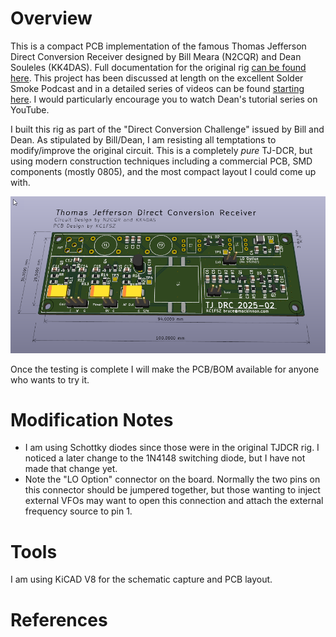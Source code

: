 Overview
========

This is a compact PCB implementation of the famous Thomas Jefferson Direct Conversion Receiver
designed by Bill Meara (N2CQR) and Dean Souleles (KK4DAS). Full documentation for the 
original rig [can be found here](https://hackaday.io/project/190327-high-schoolers-build-a-radio-receiver). This project has been discussed at length
on the excellent Solder Smoke Podcast and in a detailed series of videos can be found
[starting here](https://www.youtube.com/watch?v=rLjxU2rMeXw). I would particularly 
encourage you to watch Dean's tutorial series on YouTube.

I built this rig as part of the "Direct Conversion Challenge" issued by Bill and Dean. As
stipulated by Bill/Dean, I am resisting all temptations to modify/improve the original 
circuit. This is a completely *pure* TJ-DCR, but using modern construction techniques 
including a commercial PCB, SMD components (mostly 0805), and the most compact layout
I could come up with.

![System Picture](docs/pcb-1.png)

Once the testing is complete I will make the PCB/BOM available for anyone who wants
to try it.

Modification Notes
==================

* I am using Schottky diodes since those were in the original TJDCR rig. I noticed
a later change to the 1N4148 switching diode, but I have not made that change yet.
* Note the "LO Option" connector on the board.  Normally the two pins on this connector
should be jumpered together, but those wanting to inject external VFOs may want to 
open this connection and attach the external frequency source to pin 1. 

Tools
=====

I am using KiCAD V8 for the schematic capture and PCB layout.

References
==========






